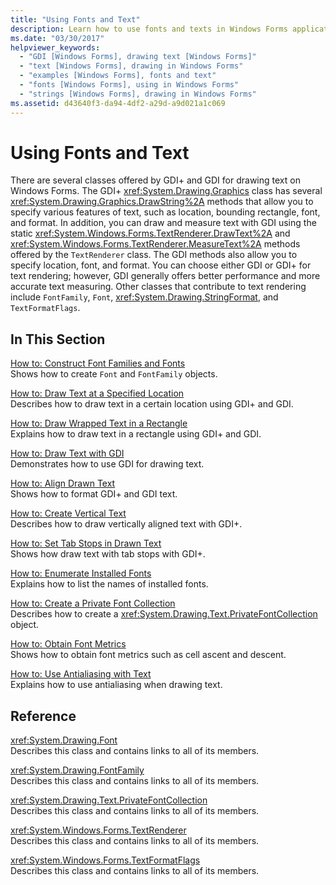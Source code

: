 ```yaml
---
title: "Using Fonts and Text"
description: Learn how to use fonts and texts in Windows Forms applications using a selection of topics and tutorials.
ms.date: "03/30/2017"
helpviewer_keywords: 
  - "GDI [Windows Forms], drawing text [Windows Forms]"
  - "text [Windows Forms], drawing in Windows Forms"
  - "examples [Windows Forms], fonts and text"
  - "fonts [Windows Forms], using in Windows Forms"
  - "strings [Windows Forms], drawing in Windows Forms"
ms.assetid: d43640f3-da94-4df2-a29d-a9d021a1c069
---
```

# Using Fonts and Text
There are several classes offered by GDI+ and GDI for drawing text on Windows Forms. The GDI+ <xref:System.Drawing.Graphics> class has several <xref:System.Drawing.Graphics.DrawString%2A> methods that allow you to specify various features of text, such as location, bounding rectangle, font, and format. In addition, you can draw and measure text with GDI using the static <xref:System.Windows.Forms.TextRenderer.DrawText%2A> and <xref:System.Windows.Forms.TextRenderer.MeasureText%2A> methods offered by the `TextRenderer` class. The GDI methods also allow you to specify location, font, and format. You can choose either GDI or GDI+ for text rendering; however, GDI generally offers better performance and more accurate text measuring. Other classes that contribute to text rendering include `FontFamily`, `Font`, <xref:System.Drawing.StringFormat>, and `TextFormatFlags`.  
  
## In This Section  
 [How to: Construct Font Families and Fonts](how-to-construct-font-families-and-fonts.md)  
 Shows how to create `Font` and `FontFamily` objects.  
  
 [How to: Draw Text at a Specified Location](how-to-draw-text-at-a-specified-location.md)  
 Describes how to draw text in a certain location using GDI+ and GDI.  
  
 [How to: Draw Wrapped Text in a Rectangle](how-to-draw-wrapped-text-in-a-rectangle.md)  
 Explains how to draw text in a rectangle using GDI+ and GDI.  
  
 [How to: Draw Text with GDI](how-to-draw-text-with-gdi.md)  
 Demonstrates how to use GDI for drawing text.  
  
 [How to: Align Drawn Text](how-to-align-drawn-text.md)  
 Shows how to format GDI+ and GDI text.  
  
 [How to: Create Vertical Text](how-to-create-vertical-text.md)  
 Describes how to draw vertically aligned text with GDI+.  
  
 [How to: Set Tab Stops in Drawn Text](how-to-set-tab-stops-in-drawn-text.md)  
 Shows how draw text with tab stops with GDI+.  
  
 [How to: Enumerate Installed Fonts](how-to-enumerate-installed-fonts.md)  
 Explains how to list the names of installed fonts.  
  
 [How to: Create a Private Font Collection](how-to-create-a-private-font-collection.md)  
 Describes how to create a <xref:System.Drawing.Text.PrivateFontCollection> object.  
  
 [How to: Obtain Font Metrics](how-to-obtain-font-metrics.md)  
 Shows how to obtain font metrics such as cell ascent and descent.  
  
 [How to: Use Antialiasing with Text](how-to-use-antialiasing-with-text.md)  
 Explains how to use antialiasing when drawing text.  
  
## Reference  
 <xref:System.Drawing.Font>  
 Describes this class and contains links to all of its members.  
  
 <xref:System.Drawing.FontFamily>  
 Describes this class and contains links to all of its members.  
  
 <xref:System.Drawing.Text.PrivateFontCollection>  
 Describes this class and contains links to all of its members.  
  
 <xref:System.Windows.Forms.TextRenderer>  
 Describes this class and contains links to all of its members.  
  
 <xref:System.Windows.Forms.TextFormatFlags>  
 Describes this class and contains links to all of its members.
